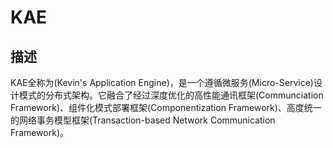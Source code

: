# KAE
## 描述
KAE全称为(Kevin's Application Engine)，是一个遵循微服务(Micro-Service)设计模式的分布式架构。它融合了经过深度优化的高性能通讯框架(Communciation Framework)、组件化模式部署框架(Componentization Framework)、高度统一的网络事务模型框架(Transaction-based Network Communication Framework)。
